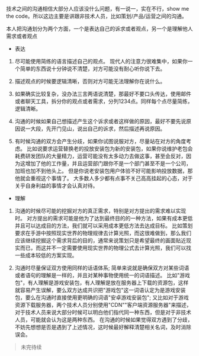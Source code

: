 
技术之间的沟通相信大部分人应该没什么问题，有一说一，实在不行，show me the code。所以这边主要是讲跟非技术人员，比如策划/产品/运营之间的沟通。

本人把沟通划分为两个方面，一个是表达自己的诉求或者观点，另一个是理解他人需求或者观点

- 表达

1. 尽可能使用简练的语言描述自己的观点。 现代人的注意力很难集中，如果你一个简单的东西说十分钟说不清楚，对方可能没有耐心听你说下去。

2. 描述观点的时候要逻辑清晰，否则对方可能无法理解你在说什么。

3. 如果确实比较复杂，没办法三言两语说清楚，那最好不要口头传达，使用邮件或者聊天工具，拆分你的观点或者需求，分列1234点。同样每个点尽量简练，逻辑清晰。

4. 沟通的时候如果自己想描述产生这个诉求或者这样做的原因，最好不要先说原因说一大段，先开门见山，说出自己的诉求，然后描述再说原因。 

5. 有时候沟通的双方会产生分歧，如果你试图说服对方，尽量站在对方的角度考虑。 比如说要求运营替换老的投放安装包为新的安装包，如果你说维护老包会耗费研发团队的大量精力，运营可能没有太多动力去做这事，甚至会反对，因为这增加了他的工作量，并且运营部门跟你不是一个部门甚至不是一个公司，加班也加不到他头上。 但是你说老安装包用户体验不好可能影响投放数据，那他就会重视这个事情了。 大多数人多少都有点事不关己高高挂起的心态，对于关乎自身利益的事情才会认真对待。

- 理解

1. 沟通的时候尽可能的挖掘对方的真正需求，特别是对方提出的需求难以实现时。 对方提出的需求可能是他为了达到最终目的的一种方法，如果有成本更低并且可以达成目的方法，我们就可以采用成本更低方法去达成目标。 比如策划要求在手游中按照现实世界的物理规律去计算光照，而这很难做到，那么我们应该继续挖掘这个需求背后的目的，通常来说策划只是希望最终的画面贴近现实而已，而这并不一定需要使用现实世界的物理公式去计算光照，我们可以找一些成本较低的方案实现。

2. 沟通时尽量保证双方使用同样的话语体系; 简单来说就是确保双方对某些词语或者语句的理解是一样的，并且对某种事物使用统一的词语描述。 
比如"游戏包"，有人理解是游戏安装包，有人理解是放在服务器上下载的资源包，这样就容易产生误解，要么双方达成共识把"游戏包"这一词语认定为是游戏安装包，要么在沟通时直接使用更明确的词语"安卓游戏安装包"; 
又比如对于游戏资源下载服务器，两个技术人员分别使用"CDN""客户端资源服务器"来描述，对于技术人员来说大部分时候可以明白他们指代同一种东西，但是对于非技术人员，可能就会认为这是两种东西。 
在沟通的时候如果觉得双方遇到了分歧，不妨先想想是否是遇到了上述情况，这时候最好解释清楚相关名词，及时消除误会。

>未完待续